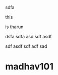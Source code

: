 


sdfa











this 





is tharun
 
 dsfa
 sdfa
 asd
 sdf
 asdf
 
 
 
 sdf
 asdf
 sdf
 adf
 sad
 # madhav101
